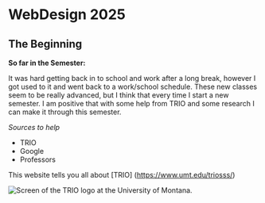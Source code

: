 # WebDesign 2025
## The Beginning

**So far in the Semester:**

<p>It was hard getting back in to school and work after a long break, however I got used to it and went back to a work/school schedule. These new classes seem to be really advanced, but I think that every time I start a new semester. I am positive that with some help from TRIO and some research I can make it through this semester.</p>

*Sources to help*
+ TRIO
+ Google
+ Professors

This website tells you all about [TRIO] (https://www.umt.edu/triosss/)

![Screen of the TRIO logo at the University of Montana.](https://www.umt.edu/triosss/images/triossslogo.jpg)
